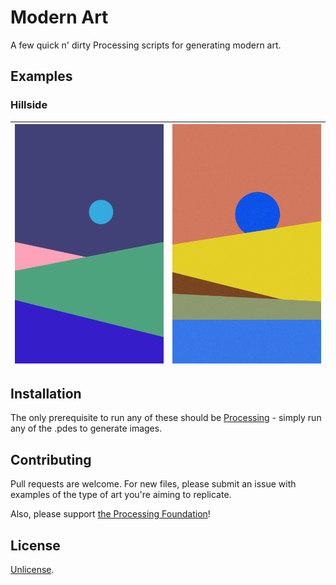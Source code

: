 # Modern Art

A few quick n' dirty Processing scripts for generating modern art.

## Examples

### Hillside

![Hillside](samples/hillside.png)      |   ![Hillside](samples/hillside2.png)
:-------------------------:|:-------------------------:

## Installation

The only prerequisite to run any of these should be [Processing](https://processing.org/) - simply run any of the .pdes to generate images.

## Contributing
Pull requests are welcome. For new files, please submit an issue with examples of the type of art you're aiming to replicate.

Also, please support [the Processing Foundation](https://processingfoundation.org/)!

## License
[Unlicense](https://unlicense.org/).
